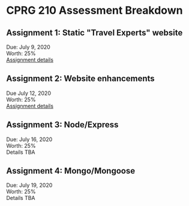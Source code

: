 # CPRG 210 Assessment Breakdown
## Assignment 1: Static "Travel Experts" website
Due: July 9, 2020  
Worth: 25%  
[Assignment details](assignment-1/README.md)

## Assignment 2: Website enhancements
Due July 12, 2020  
Worth: 25%  
[Assignment details](assignment-2/README.md)

## Assignment 3: Node/Express
Due: July 16, 2020  
Worth: 25%  
Details TBA

## Assignment 4: Mongo/Mongoose
Due: July 19, 2020  
Worth: 25%  
Details TBA 